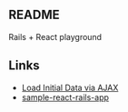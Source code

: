 ## README

Rails + React playground

## Links

* [Load Initial Data via AJAX](http://facebook.github.io/react/tips/initial-ajax.html)
* [sample-react-rails-app](https://github.com/bensmithett/sample-react-rails-app)
